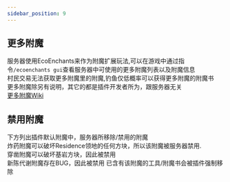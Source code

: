 ```yaml
---
sidebar_position: 9
---
```

## 更多附魔
服务器使用EcoEnchants来作为附魔扩展玩法,可以在游戏中通过指令`/ecoenchants gui`查看服务器中可使用的更多附魔列表以及附魔信息  
村民交易无法获取更多附魔里的附魔,钓鱼仅低概率可以获得更多附魔的附魔书  
更多附魔除另有说明，其它的都是插件开发者所为，跟服务器无关  
[更多附魔Wiki](https://xiaomomi.gitbook.io/ecoenchants/fu-mo/suo-you-fu-mo)

## 禁用附魔
下方列出插件默认附魔中，服务器所移除/禁用的附魔  
炸药附魔可以破坏Residence领地的任何方块，所以该附魔被服务器禁用.  
穿凿附魔可以破坏基岩方块，因此被禁用  
新陈代谢附魔存在BUG，因此被禁用
已含有该附魔的工具/附魔书会被插件强制移除  

